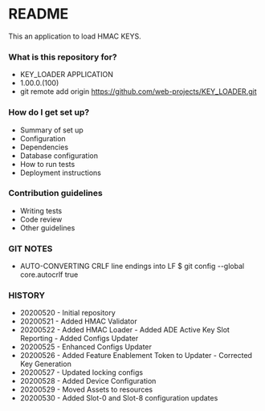 # README #

This an application to load HMAC KEYS.

### What is this repository for? ###

* KEY_LOADER APPLICATION
* 1.00.0.(100)
* git remote add origin https://github.com/web-projects/KEY_LOADER.git

### How do I get set up? ###

* Summary of set up
* Configuration
* Dependencies
* Database configuration
* How to run tests
* Deployment instructions

### Contribution guidelines ###

* Writing tests
* Code review
* Other guidelines

### GIT NOTES ###

*  AUTO-CONVERTING CRLF line endings into LF
   $ git config --global core.autocrlf true
   
### HISTORY ###

* 20200520 - Initial repository
* 20200521 - Added HMAC Validator
* 20200522 - Added HMAC Loader
           - Added ADE Active Key Slot Reporting
           - Added Configs Updater
* 20200525 - Enhanced Configs Updater
* 20200526 - Added Feature Enablement Token to Updater
           - Corrected Key Generation
* 20200527 - Updated locking configs
* 20200528 - Added Device Configuration
* 20200529 - Moved Assets to resources
* 20200530 - Added Slot-0 and Slot-8 configuration updates
           